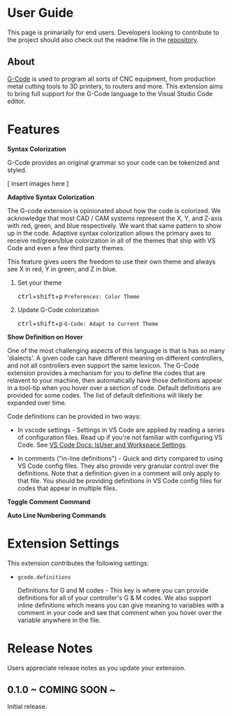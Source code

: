 # User Guide

This page is primarially for end users.  Developers looking to contribute to the project should also check out the readme file in the [repository]((https://github.com/scottmwyant/gcode)).

## About

[G-Code](https://en.wikipedia.org/wiki/G-code) is used to program all sorts of CNC equipment, from production metal cutting tools to 3D printers, to routers and more.  This extension aims to bring full support for the G-Code language to the Visual Studio Code editor.

# Features

**Syntax Colorization**

G-Code provides an original grammar so your code can be tokenized and styled. 

[ insert images here ]

**Adaptive Syntax Colorization**

The G-code extension is opinionated about how the code is colorized.  We acknowledge that most CAD / CAM systems represent the X, Y, and Z-axis with red, green, and blue respectively.  We want that same pattern to show up in the code.  Adaptive syntax colorization allows the primary axes to receive red/green/blue colorization in all of the themes that ship with VS Code and even a few third party themes.

This feature gives users the freedom to use their own theme and always see X in red, Y in green, and Z in blue.

1. Set your theme
    
    <kbd>ctrl</kbd>+<kbd>shift</kbd>+<kbd>p</kbd> `Preferences: Color Theme`

2. Update G-Code colorization
    
    <kbd>ctrl</kbd>+<kbd>shift</kbd>+<kbd>p</kbd> `G-Code: Adapt to Current Theme`

**Show Definition on Hover**

One of the most challenging aspects of this language is that is has so many 'dialects'. A given code can have different meaning on different controllers, and not all controllers even support  the same lexicon.  The G-Code extension provides a mechanism for you to define the codes that are relavent to your machine, then automatically have those definitions appear in a tool-tip when you hover over a section of code.  Default definitions are provided for some codes.  The list of default definitions will likely be expanded over time.

Code definitions can be provided in two ways:

- In vscode settings - Settings in VS Code are applied by reading a series of configuration files.  Read up if you're not familiar with configuring VS Code.  See [VS Code Docs: lsUser and Workspace Settings](https://code.visualstudio.com/docs/getstarted/settings).

- In comments ("in-line definitions") - Quick and dirty compared to using VS Code config files.  They also provide very granular control over the definitions.  Note that a definition given in a comment will only apply to that file.  You should be providing definitions in VS Code config files for codes that appear in multiple files.

**Toggle Comment Command**

**Auto Line Numbering Commands**

# Extension Settings

This extension contributes the following settings:

* `gcode.definitions`

    Definitions for G and M codes - This key is where you can provide definitions for all of your controller's G & M codes.  We also support inline definitions which means you can give meaning to variables with a comment in your code and see that comment when you hover over the variable anywhere in the file.

# Release Notes

Users appreciate release notes as you update your extension.

## 0.1.0 ~ COMING SOON ~

Initial release.
